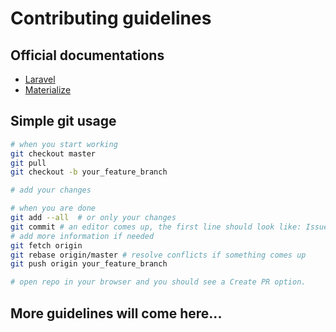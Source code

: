 # Contributing guidelines

## Official documentations
- [Laravel](https://laravel.com/)
- [Materialize](https://materializecss.com/)

## Simple git usage

```bash
# when you start working
git checkout master
git pull
git checkout -b your_feature_branch

# add your changes

# when you are done
git add --all  # or only your changes
git commit # an editor comes up, the first line should look like: Issue #x: changed this and that
# add more information if needed
git fetch origin
git rebase origin/master # resolve conflicts if something comes up
git push origin your_feature_branch

# open repo in your browser and you should see a Create PR option.
```

## More guidelines will come here...
